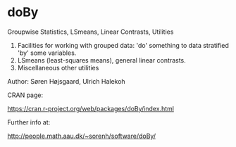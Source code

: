 # doBy

Groupwise Statistics, LSmeans, Linear Contrasts, Utilities

1) Facilities for working with grouped data: 'do' something to data stratified 'by' some variables.
2) LSmeans (least-squares means), general linear contrasts. 
3) Miscellaneous other utilities

Author: Søren Højsgaard,  Ulrich Halekoh

CRAN page:

https://cran.r-project.org/web/packages/doBy/index.html

Further info at:

http://people.math.aau.dk/~sorenh/software/doBy/


